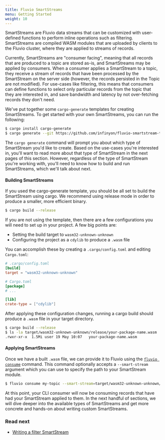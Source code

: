 ```yaml
---
title: Fluvio SmartStreams
menu: Getting Started
weight: 10
---
```


SmartStreams are Fluvio data streams that can be customized with user-defined
functions to perform inline operations such as filtering. SmartStreams are compiled
WASM modules that are uploaded by clients to the Fluvio cluster, where they are
applied to streams of records.

Currently, SmartStreams are "consumer facing", meaning that all records that are
produced to a topic are stored as-is, and SmartStreams may be applied by consumers.
When a consumer applies a SmartStream to a topic, they receive a stream of records
that have been processed by the SmartStream on the server side (however, the records
persisted in the Topic are not modified). For use-cases like
filtering, this means that consumers can define functions to select only particular
records from the topic that they are interested in, and save bandwidth and latency
by not over-fetching records they don't need.

We've put together some `cargo-generate` templates for creating SmartStreams. To
get started with your own SmartStreams, you can run the following:

```bash
$ cargo install cargo-generate
$ cargo generate --git https://github.com/infinyon/fluvio-smartstream-template
```

The `cargo generate` command will prompt you about which type of SmartStream you'd
like to create. Based on the use-cases you're interested in, you'll want to read more
about that type of SmartStream in the next pages of this section. However, regardless
of the type of SmartStream you're working with, you'll need to know how to build and
run SmartStreams, which we'll talk about next.

#### Building SmartStreams

If you used the cargo-generate template, you should be all set to build the
SmartStream using cargo. We recommend using release mode in order to produce a
smaller, more efficient binary.

```bash
$ cargo build --release
```

If you are not using the template, then there are a few configurations you will need
to set up in your project. A few big points are:

- Setting the build target to `wasm32-unknown-unknown`
- Configuring the project as a `cdylib` to produce a `.wasm` file

You can accomplish these by creating a `.cargo/config.toml` and editing `Cargo.toml`:

```toml
# .cargo/config.toml
[build]
target = "wasm32-unknown-unknown"
```

```toml
# Cargo.toml
[package]
# ...

[lib]
crate-type = ["cdylib"]
```

After applying these configuration changes, running a cargo build should produce a
`.wasm` file in your target directory.

```bash
$ cargo build --release
$ ls -la target/wasm32-unknown-unknown/release/your-package-name.wasm
.rwxr-xr-x  1.5Mi user 19 May 10:07   your-package-name.wasm
```

#### Applying SmartStreams

Once we have a built `.wasm` file, we can provide it to Fluvio using the
[`fluvio consume`] command. This command optionally accepts a `--smart-stream`
argument which you can use to specify the path to your SmartStream module.

[`fluvio consume`]: /cli/commands/consume

```bash
$ fluvio consume my-topic --smart-stream=target/wasm32-unknown-unknown/release/your-package-name.wasm
```

At this point, your CLI consumer will now be consuming records that have had your
SmartStream applied to them. In the next handful of sections, we will dive deeper into
the available types of SmartStreams and get more concrete and hands-on about writing
custom SmartStreams.

### Read next

- [Writing a filter SmartStream](/docs/smartstreams/filter)

[comment]: <> (- SmartStreams are a feature of Fluvio that allow you dynamically edit streams inline)
[comment]: <> (- SmartStream modules are WASM code that can filter or transform records in a topic)
[comment]: <> (- Users write custom WASM SmartStreams to send to the cluster and execute inline)
[comment]: <> (- There are two primary types of SmartStreams, filters and maps)
[comment]: <> (- The easiest way to write SmartStreams is using our Rust project template)
[comment]: <> (- As of today, SmartStreams are applied at consume-time)
[comment]: <> (  - In the future, they may be applied at produce-time?)
